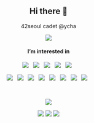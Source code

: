 <h2 align='center'> Hi there 👋 </h2>


<p align='center'>
  42seoul cadet @ycha
</p>

<p align="center">  
  <a href="https://hits.seeyoufarm.com"><img src="https://hits.seeyoufarm.com/api/count/incr/badge.svg?url=https%3A%2F%2Fgithub.com%2FSkyrich2000&count_bg=%2379C83D&title_bg=%23555555&icon=github.svg&icon_color=%23E7E7E7&title=hits&edge_flat=false"/></a>
</p>

<h4 align='center'> I’m interested in</h4>

<p align="center">
  <img src="https://img.shields.io/badge/JavaScript-323330?style=for-the-badge&logo=javascript&logoColor=F7DF1E" />&nbsp;&nbsp;
  <img src="https://img.shields.io/badge/TypeScript-007ACC?style=for-the-badge&logo=typescript&logoColor=white" />&nbsp;&nbsp;
  <img src="https://img.shields.io/badge/C-00599C?style=for-the-badge&logo=c&logoColor=white" />&nbsp;&nbsp;
  <img src="https://img.shields.io/badge/C%2B%2B-00599C?style=for-the-badge&logo=c%2B%2B&logoColor=white" />&nbsp;&nbsp;
  <img src="https://img.shields.io/badge/Python-FFD43B?style=for-the-badge&logo=python&logoColor=blue" />&nbsp;&nbsp;
</p>

<p align="center">
  <img src="https://img.shields.io/badge/Node.js-339933?style=for-the-badge&logo=nodedotjs&logoColor=white" />&nbsp;&nbsp;
  <img src="https://img.shields.io/badge/Express.js-000000?style=for-the-badge&logo=express&logoColor=white" />&nbsp;&nbsp;
  <img src="https://img.shields.io/badge/nestjs-E0234E?style=for-the-badge&logo=nestjs&logoColor=white" />&nbsp;&nbsp;
  <img src="https://img.shields.io/badge/Jest-C21325?style=for-the-badge&logo=jest&logoColor=white" />&nbsp;&nbsp;
  <img src="https://img.shields.io/badge/AWS-FF9900?style=for-the-badge&logo=amazonaws&logoColor=white" />&nbsp;&nbsp;
  <img src="https://img.shields.io/badge/Docker-2496ED?style=for-the-badge&logo=docker&logoColor=white" />&nbsp;&nbsp;
  <img src="https://img.shields.io/badge/Nginx-009639?style=for-the-badge&logo=nginx&logoColor=white" />&nbsp;&nbsp;
  <img src="https://img.shields.io/badge/Linux-FCC624?style=for-the-badge&logo=linux&logoColor=black" />&nbsp;&nbsp;
</p>

</br>

<p align="center">  
  <a href="https://github.com/anuraghazra/github-readme-stats"><img src="https://github-readme-stats.vercel.app/api?username=skyrich2000"/></a>
</p>


<p align='center'>
  <a href="https://www.linkedin.com/in/stefanyvasconcelos/"><img src="https://img.shields.io/badge/linkedin-0077B5?&style=flat-square&logo=linkedin&logoColor=white" /></a>
  <a href="https://twitter.com/stefany_vasc"><img src="https://img.shields.io/badge/notion-000000?&style=flat-square&logo=notion&logoColor=white" /></a>
  <a href="mailto:stefany.vasc.sa@gmail.com?subject=Olá%20Stefany"><img src="https://img.shields.io/badge/gmail-D14836?&style=flat-square&logo=gmail&logoColor=white" /></a>

</p>

<!--
design
https://github.com/coderjojo/creative-profile-readme
https://github.com/StefanyVasc/StefanyVasc/blob/master/README.md#

stats
https://github.com/anuraghazra/github-readme-stats

badges
https://github.com/alexandresanlim/Badges4-README.md-Profile
https://shields.io/
https://simpleicons.org/
-->
